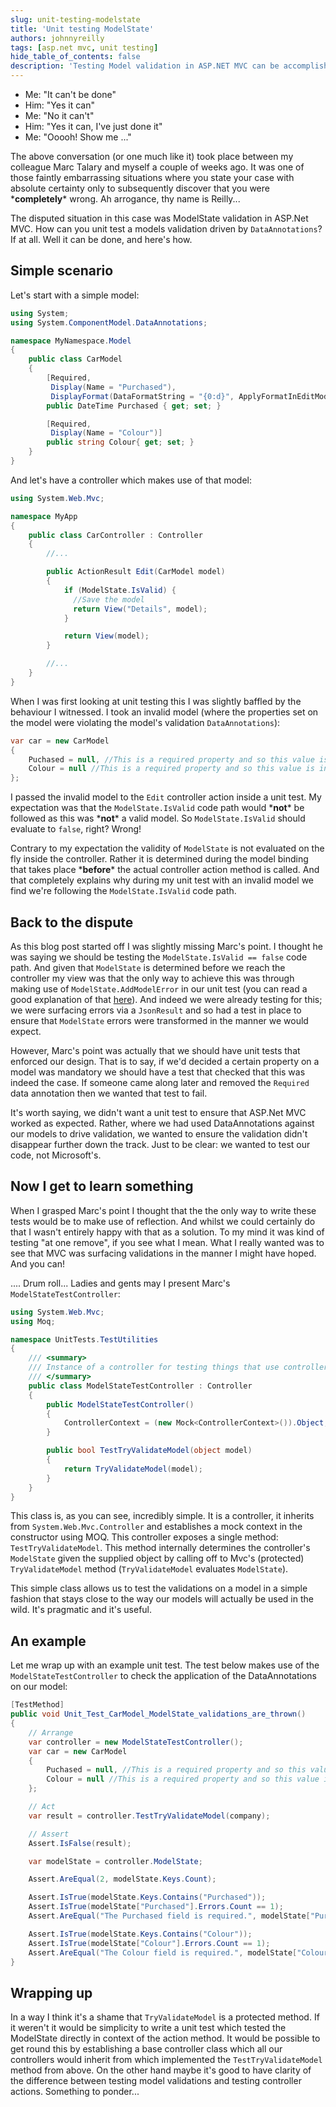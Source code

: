 ```yaml
---
slug: unit-testing-modelstate
title: 'Unit testing ModelState'
authors: johnnyreilly
tags: [asp.net mvc, unit testing]
hide_table_of_contents: false
description: 'Testing Model validation in ASP.NET MVC can be accomplished by making use of ModelStateTestController class which simulates the functional tests.'
---
```


- Me: "It can't be done"
- Him: "Yes it can"
- Me: "No it can't"
- Him: "Yes it can, I've just done it"
- Me: "Ooooh! Show me ..."

<!--truncate-->

The above conversation (or one much like it) took place between my colleague Marc Talary and myself a couple of weeks ago. It was one of those faintly embarrassing situations where you state your case with absolute certainty only to subsequently discover that you were \***completely**\* wrong. Ah arrogance, thy name is Reilly...

The disputed situation in this case was ModelState validation in ASP.Net MVC. How can you unit test a models validation driven by `DataAnnotations`? If at all. Well it can be done, and here's how.

## Simple scenario

Let's start with a simple model:

```cs
using System;
using System.ComponentModel.DataAnnotations;

namespace MyNamespace.Model
{
    public class CarModel
    {
        [Required,
         Display(Name = "Purchased"),
         DisplayFormat(DataFormatString = "{0:d}", ApplyFormatInEditMode = true)]
        public DateTime Purchased { get; set; }

        [Required,
         Display(Name = "Colour")]
        public string Colour{ get; set; }
    }
}
```

And let's have a controller which makes use of that model:

```cs
using System.Web.Mvc;

namespace MyApp
{
    public class CarController : Controller
    {
        //...

        public ActionResult Edit(CarModel model)
        {
            if (ModelState.IsValid) {
              //Save the model
              return View("Details", model);
            }

            return View(model);
        }

        //...
    }
}
```

When I was first looking at unit testing this I was slightly baffled by the behaviour I witnessed. I took an invalid model (where the properties set on the model were violating the model's validation `DataAnnotations`):

```cs
var car = new CarModel
{
    Puchased = null, //This is a required property and so this value is invalid
    Colour = null //This is a required property and so this value is invalid
};
```

I passed the invalid model to the `Edit` controller action inside a unit test. My expectation was that the `ModelState.IsValid` code path would \***not**\* be followed as this was \***not**\* a valid model. So `ModelState.IsValid` should evaluate to `false`, right? Wrong!

Contrary to my expectation the validity of `ModelState` is not evaluated on the fly inside the controller. Rather it is determined during the model binding that takes place \***before**\* the actual controller action method is called. And that completely explains why during my unit test with an invalid model we find we're following the `ModelState.IsValid` code path.

## Back to the dispute

As this blog post started off I was slightly missing Marc's point. I thought he was saying we should be testing the `ModelState.IsValid == false` code path. And given that `ModelState` is determined before we reach the controller my view was that the only way to achieve this was through making use of `ModelState.AddModelError` in our unit test (you can read a good explanation of that [here](http://stackoverflow.com/a/3816143/761388)). And indeed we were already testing for this; we were surfacing errors via a `JsonResult` and so had a test in place to ensure that `ModelState` errors were transformed in the manner we would expect.

However, Marc's point was actually that we should have unit tests that enforced our design. That is to say, if we'd decided a certain property on a model was mandatory we should have a test that checked that this was indeed the case. If someone came along later and removed the `Required` data annotation then we wanted that test to fail.

It's worth saying, we didn't want a unit test to ensure that ASP.Net MVC worked as expected. Rather, where we had used DataAnnotations against our models to drive validation, we wanted to ensure the validation didn't disappear further down the track. Just to be clear: we wanted to test our code, not Microsoft's.

## Now I get to learn something

When I grasped Marc's point I thought that the the only way to write these tests would be to make use of reflection. And whilst we could certainly do that I wasn't entirely happy with that as a solution. To my mind it was kind of testing "at one remove", if you see what I mean. What I really wanted was to see that MVC was surfacing validations in the manner I might have hoped. And you can!

.... Drum roll... Ladies and gents may I present Marc's `ModelStateTestController`:

```cs
using System.Web.Mvc;
using Moq;

namespace UnitTests.TestUtilities
{
    /// <summary>
    /// Instance of a controller for testing things that use controller methods i.e. controller.TryValidateModel(model)
    /// </summary>
    public class ModelStateTestController : Controller
    {
        public ModelStateTestController()
        {
            ControllerContext = (new Mock<ControllerContext>()).Object;
        }

        public bool TestTryValidateModel(object model)
        {
            return TryValidateModel(model);
        }
    }
}
```

This class is, as you can see, incredibly simple. It is a controller, it inherits from `System.Web.Mvc.Controller` and establishes a mock context in the constructor using MOQ. This controller exposes a single method: `TestTryValidateModel`. This method internally determines the controller's `ModelState` given the supplied object by calling off to Mvc's (protected) `TryValidateModel` method (`TryValidateModel` evaluates `ModelState`).

This simple class allows us to test the validations on a model in a simple fashion that stays close to the way our models will actually be used in the wild. It's pragmatic and it's useful.

## An example

Let me wrap up with an example unit test. The test below makes use of the `ModelStateTestController` to check the application of the DataAnnotations on our model:

```cs
[TestMethod]
public void Unit_Test_CarModel_ModelState_validations_are_thrown()
{
    // Arrange
    var controller = new ModelStateTestController();
    var car = new CarModel
    {
        Puchased = null, //This is a required property and so this value is invalid
        Colour = null //This is a required property and so this value is invalid
    };

    // Act
    var result = controller.TestTryValidateModel(company);

    // Assert
    Assert.IsFalse(result);

    var modelState = controller.ModelState;

    Assert.AreEqual(2, modelState.Keys.Count);

    Assert.IsTrue(modelState.Keys.Contains("Purchased"));
    Assert.IsTrue(modelState["Purchased"].Errors.Count == 1);
    Assert.AreEqual("The Purchased field is required.", modelState["Purchased"].Errors[0].ErrorMessage);

    Assert.IsTrue(modelState.Keys.Contains("Colour"));
    Assert.IsTrue(modelState["Colour"].Errors.Count == 1);
    Assert.AreEqual("The Colour field is required.", modelState["Colour"].Errors[0].ErrorMessage);
}
```

## Wrapping up

In a way I think it's a shame that `TryValidateModel` is a protected method. If it weren't it would be simplicity to write a unit test which tested the ModelState directly in context of the action method. It would be possible to get round this by establishing a base controller class which all our controllers would inherit from which implemented the `TestTryValidateModel` method from above. On the other hand maybe it's good to have clarity of the difference between testing model validations and testing controller actions. Something to ponder...
